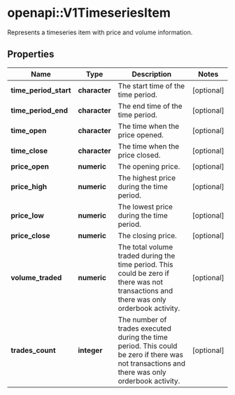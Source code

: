 # openapi::V1TimeseriesItem

Represents a timeseries item with price and volume information.

## Properties
Name | Type | Description | Notes
------------ | ------------- | ------------- | -------------
**time_period_start** | **character** | The start time of the time period. | [optional] 
**time_period_end** | **character** | The end time of the time period. | [optional] 
**time_open** | **character** | The time when the price opened. | [optional] 
**time_close** | **character** | The time when the price closed. | [optional] 
**price_open** | **numeric** | The opening price. | [optional] 
**price_high** | **numeric** | The highest price during the time period. | [optional] 
**price_low** | **numeric** | The lowest price during the time period. | [optional] 
**price_close** | **numeric** | The closing price. | [optional] 
**volume_traded** | **numeric** | The total volume traded during the time period. This could be zero if there was not transactions and there was only orderbook activity. | [optional] 
**trades_count** | **integer** | The number of trades executed during the time period. This could be zero if there was not transactions and there was only orderbook activity. | [optional] 


